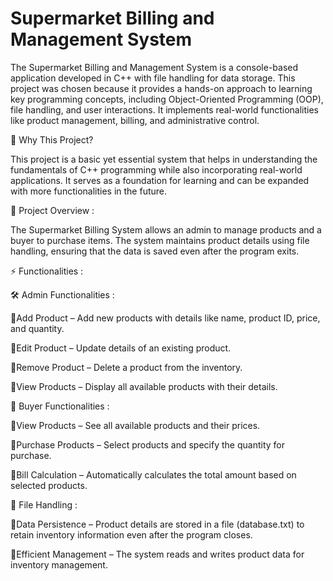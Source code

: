 # Supermarket Billing and Management System 
The Supermarket Billing and Management System is a console-based application developed in C++ with file handling for data storage. This project was chosen because it provides a hands-on approach to learning key programming concepts, including Object-Oriented Programming (OOP), file handling, and user interactions. It implements real-world functionalities like product management, billing, and administrative control.

🔹 Why This Project?

This project is a basic yet essential system that helps in understanding the fundamentals of C++ programming while also incorporating real-world applications. It serves as a foundation for learning and can be expanded with more functionalities in the future.

📌 Project Overview :

The Supermarket Billing System allows an admin to manage products and a buyer to purchase items. The system maintains product details using file handling, ensuring that the data is saved even after the program exits.

⚡ Functionalities :

🛠 Admin Functionalities :

🔹Add Product – Add new products with details like name, product ID, price, and quantity.

🔹Edit Product – Update details of an existing product.

🔹Remove Product – Delete a product from the inventory.

🔹View Products – Display all available products with their details.

🛒 Buyer Functionalities :

🔹View Products – See all available products and their prices.

🔹Purchase Products – Select products and specify the quantity for purchase.

🔹Bill Calculation – Automatically calculates the total amount based on selected products.

💾 File Handling :

🔹Data Persistence – Product details are stored in a file (database.txt) to retain inventory information even after the program closes.

🔹Efficient Management – The system reads and writes product data for inventory management.
